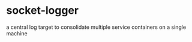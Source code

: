 socket-logger
=============

a central log target to consolidate multiple service containers on a single machine

